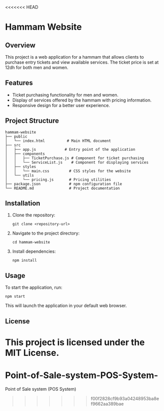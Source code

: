 <<<<<<< HEAD
# Hammam Website

## Overview
This project is a web application for a hammam that allows clients to purchase entry tickets and view available services. The ticket price is set at 12dh for both men and women.

## Features
- Ticket purchasing functionality for men and women.
- Display of services offered by the hammam with pricing information.
- Responsive design for a better user experience.

## Project Structure
```
hammam-website
├── public
│   └── index.html          # Main HTML document
├── src
│   ├── app.js             # Entry point of the application
│   ├── components
│   │   ├── TicketPurchase.js # Component for ticket purchasing
│   │   └── ServiceList.js    # Component for displaying services
│   ├── styles
│   │   └── main.css         # CSS styles for the website
│   └── utils
│       └── pricing.js       # Pricing utilities
├── package.json             # npm configuration file
└── README.md                # Project documentation
```

## Installation
1. Clone the repository:
   ```
   git clone <repository-url>
   ```
2. Navigate to the project directory:
   ```
   cd hammam-website
   ```
3. Install dependencies:
   ```
   npm install
   ```

## Usage
To start the application, run:
```
npm start
```
This will launch the application in your default web browser.

## License
This project is licensed under the MIT License.
=======
# Point-of-Sale-system-POS-System-
Point of Sale system (POS System)
>>>>>>> f00f2828cf9b93a04248953ba8ef9662aa389bae
